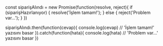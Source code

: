 const siparişAlındı = new Promise(function(resolve, reject){
  if (siparişHazırlanıyor) {
    resolve('İşlem tamam!');
  } else {
    reject('Problem var...');
  }
})

siparişAlındı.then(function(cevap){
  console.log(cevap) // 'İşlem tamam!' yazısını basar
}).catch(function(hata){
  console.log(hata) // 'Problem var...' yazısını basar
})

